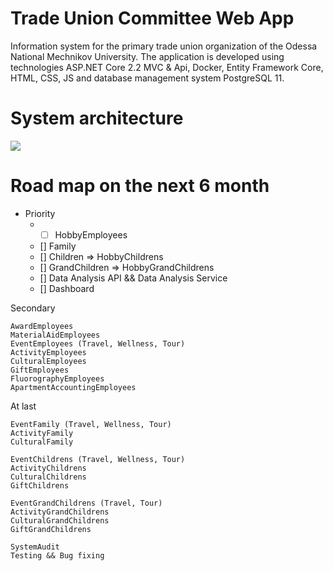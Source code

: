 # Trade Union Committee Web App
Information system for the primary trade union organization of the Odessa National Mechnikov University. The application is developed using technologies ASP.NET Core 2.2 MVC &amp; Api, Docker,  Entity Framework Core, HTML, CSS, JS and database management system PostgreSQL 11.

# System architecture
![](https://github.com/zavada-sergey/TradeUnionCommitteeCoreWebApp/blob/master/TradeUnionCommittee.DB/ER-Diagram/0.System%20Architecture.PNG)

# Road map on the next 6 month
- Priority
	-  - [ ] HobbyEmployees
	- [] Family
	- [] Children		=> HobbyChildrens
	- [] GrandChildren	=> HobbyGrandChildrens
	- [] Data Analysis API && Data Analysis Service
	- [] Dashboard

Secondary

	AwardEmployees
	MaterialAidEmployees
	EventEmployees (Travel, Wellness, Tour)
	ActivityEmployees
	CulturalEmployees
	GiftEmployees
	FluorographyEmployees
	ApartmentAccountingEmployees

At last

	EventFamily (Travel, Wellness, Tour)
	ActivityFamily
	CulturalFamily

	EventChildrens (Travel, Wellness, Tour)
	ActivityChildrens
	CulturalChildrens
	GiftChildrens

	EventGrandChildrens (Travel, Tour)
	ActivityGrandChildrens
	CulturalGrandChildrens
	GiftGrandChildrens

	SystemAudit
	Testing && Bug fixing
